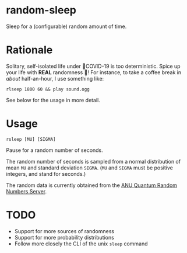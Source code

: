 # random-sleep
Sleep for a (configurable) random amount of time.

# Rationale
Solitary, self-isolated life under 👾COVID-19 is too deterministic. Spice up your life with **REAL** randomness 🤯! For instance, to take a coffee break in *about* half-an-hour, I use something like:
```
rlseep 1800 60 && play sound.ogg
```
See below for the usage in more detail.

# Usage
```
rsleep [MU] [SIGMA]
```
Pause for a random number of seconds.

The random number of seconds is sampled from a normal distribution of mean `MU` and standard deviation `SIGMA`.
(`MU` and `SIGMA` must be positive integers, and stand for seconds.)

The random data is currently obtained from the [ANU Quantum Random Numbers Server](http://qrng.anu.edu.au).

# TODO
- Support for more sources of randomness
- Support for more probability distributions
- Follow more closely the CLI of the unix `sleep` command
